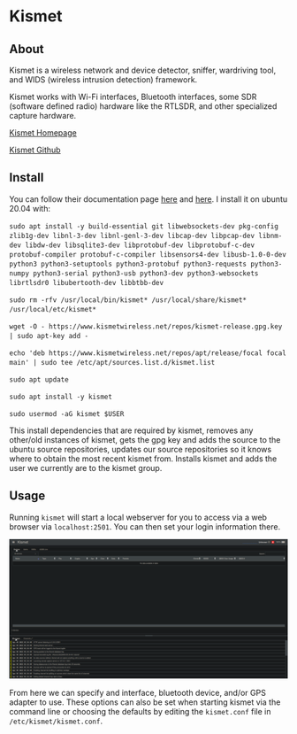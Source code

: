 # Kismet

## About

Kismet is a wireless network and device detector, sniffer, wardriving tool, and WIDS (wireless intrusion detection) framework.

Kismet works with Wi-Fi interfaces, Bluetooth interfaces, some SDR (software defined radio) hardware like the RTLSDR, and other specialized capture hardware.

[Kismet Homepage](https://www.kismetwireless.net/)

[Kismet Github](https://github.com/kismetwireless/kismet)

## Install

You can follow their documentation page [here](https://www.kismetwireless.net/docs/readme/quickstart/) and [here](https://www.kismetwireless.net/docs/readme/packages/). I install it on ubuntu 20.04 with:

`sudo apt install -y build-essential git libwebsockets-dev pkg-config zlib1g-dev libnl-3-dev libnl-genl-3-dev libcap-dev libpcap-dev libnm-dev libdw-dev libsqlite3-dev libprotobuf-dev libprotobuf-c-dev protobuf-compiler protobuf-c-compiler libsensors4-dev libusb-1.0-0-dev python3 python3-setuptools python3-protobuf python3-requests python3-numpy python3-serial python3-usb python3-dev python3-websockets librtlsdr0 libubertooth-dev libbtbb-dev`

`sudo rm -rfv /usr/local/bin/kismet* /usr/local/share/kismet* /usr/local/etc/kismet*`

`wget -O - https://www.kismetwireless.net/repos/kismet-release.gpg.key | sudo apt-key add -`

`echo 'deb https://www.kismetwireless.net/repos/apt/release/focal focal main' | sudo tee /etc/apt/sources.list.d/kismet.list`

`sudo apt update`

`sudo apt install -y kismet`

`sudo usermod -aG kismet $USER`

This install dependencies that are required by kismet, removes any other/old instances of kismet, gets the gpg key and adds the source to the ubuntu source repositories, updates our source repositories so it knows where to obtain the most recent kismet from. Installs kismet and adds the user we currently are to the kismet group.

## Usage

Running `kismet` will start a local webserver for you to access via a web browser via `localhost:2501`. You can then set your login information there.

![](<../../../.gitbook/assets/image (73).png>)

From here we can specify and interface, bluetooth device, and/or GPS adapter to use. These options can also be set when starting kismet via the command line or choosing the defaults by editing the `kismet.conf` file in `/etc/kismet/kismet.conf`.

